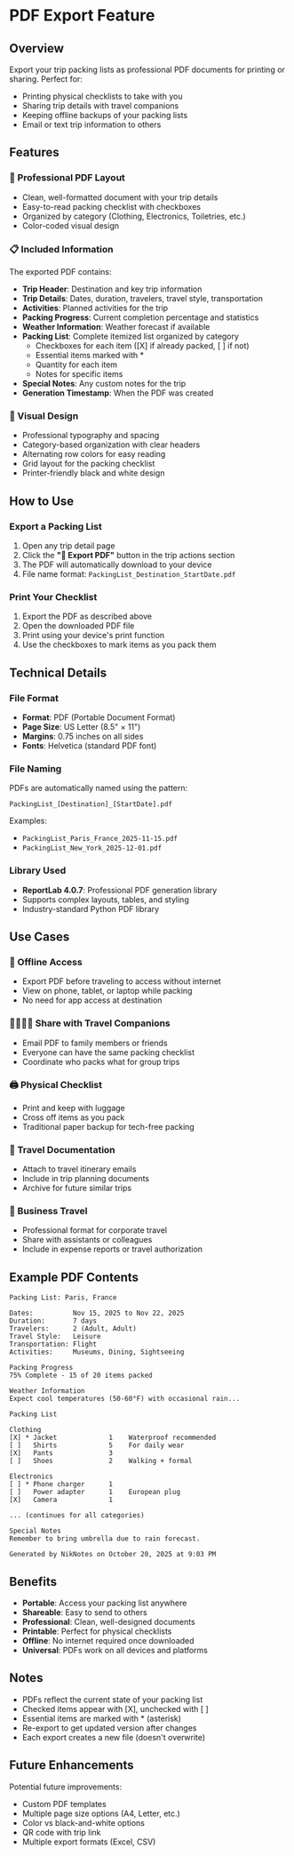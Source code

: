 # PDF Export Feature

## Overview

Export your trip packing lists as professional PDF documents for printing or sharing. Perfect for:

- Printing physical checklists to take with you
- Sharing trip details with travel companions
- Keeping offline backups of your packing lists
- Email or text trip information to others

## Features

### 📄 Professional PDF Layout

- Clean, well-formatted document with your trip details
- Easy-to-read packing checklist with checkboxes
- Organized by category (Clothing, Electronics, Toiletries, etc.)
- Color-coded visual design

### 📋 Included Information

The exported PDF contains:

- **Trip Header**: Destination and key trip information
- **Trip Details**: Dates, duration, travelers, travel style, transportation
- **Activities**: Planned activities for the trip
- **Packing Progress**: Current completion percentage and statistics
- **Weather Information**: Weather forecast if available
- **Packing List**: Complete itemized list organized by category
  - Checkboxes for each item ([X] if already packed, [ ] if not)
  - Essential items marked with \*
  - Quantity for each item
  - Notes for specific items
- **Special Notes**: Any custom notes for the trip
- **Generation Timestamp**: When the PDF was created

### 🎨 Visual Design

- Professional typography and spacing
- Category-based organization with clear headers
- Alternating row colors for easy reading
- Grid layout for the packing checklist
- Printer-friendly black and white design

## How to Use

### Export a Packing List

1. Open any trip detail page
2. Click the **"📄 Export PDF"** button in the trip actions section
3. The PDF will automatically download to your device
4. File name format: `PackingList_Destination_StartDate.pdf`

### Print Your Checklist

1. Export the PDF as described above
2. Open the downloaded PDF file
3. Print using your device's print function
4. Use the checkboxes to mark items as you pack them

## Technical Details

### File Format

- **Format**: PDF (Portable Document Format)
- **Page Size**: US Letter (8.5" × 11")
- **Margins**: 0.75 inches on all sides
- **Fonts**: Helvetica (standard PDF font)

### File Naming

PDFs are automatically named using the pattern:

```text
PackingList_[Destination]_[StartDate].pdf
```

Examples:

- `PackingList_Paris_France_2025-11-15.pdf`
- `PackingList_New_York_2025-12-01.pdf`

### Library Used

- **ReportLab 4.0.7**: Professional PDF generation library
- Supports complex layouts, tables, and styling
- Industry-standard Python PDF library

## Use Cases

### 📱 Offline Access

- Export PDF before traveling to access without internet
- View on phone, tablet, or laptop while packing
- No need for app access at destination

### 👨‍👩‍👧‍👦 Share with Travel Companions

- Email PDF to family members or friends
- Everyone can have the same packing checklist
- Coordinate who packs what for group trips

### 🖨️ Physical Checklist

- Print and keep with luggage
- Cross off items as you pack
- Traditional paper backup for tech-free packing

### 📧 Travel Documentation

- Attach to travel itinerary emails
- Include in trip planning documents
- Archive for future similar trips

### 💼 Business Travel

- Professional format for corporate travel
- Share with assistants or colleagues
- Include in expense reports or travel authorization

## Example PDF Contents

```text
Packing List: Paris, France

Dates:          Nov 15, 2025 to Nov 22, 2025
Duration:       7 days
Travelers:      2 (Adult, Adult)
Travel Style:   Leisure
Transportation: Flight
Activities:     Museums, Dining, Sightseeing

Packing Progress
75% Complete - 15 of 20 items packed

Weather Information
Expect cool temperatures (50-60°F) with occasional rain...

Packing List

Clothing
[X] * Jacket             1    Waterproof recommended
[ ]   Shirts             5    For daily wear
[X]   Pants              3
[ ]   Shoes              2    Walking + formal

Electronics
[ ] * Phone charger      1
[ ]   Power adapter      1    European plug
[X]   Camera             1

... (continues for all categories)

Special Notes
Remember to bring umbrella due to rain forecast.

Generated by NikNotes on October 20, 2025 at 9:03 PM
```

## Benefits

- **Portable**: Access your packing list anywhere
- **Shareable**: Easy to send to others
- **Professional**: Clean, well-designed documents
- **Printable**: Perfect for physical checklists
- **Offline**: No internet required once downloaded
- **Universal**: PDFs work on all devices and platforms

## Notes

- PDFs reflect the current state of your packing list
- Checked items appear with [X], unchecked with [ ]
- Essential items are marked with \* (asterisk)
- Re-export to get updated version after changes
- Each export creates a new file (doesn't overwrite)

## Future Enhancements

Potential future improvements:

- Custom PDF templates
- Multiple page size options (A4, Letter, etc.)
- Color vs black-and-white options
- QR code with trip link
- Multiple export formats (Excel, CSV)
